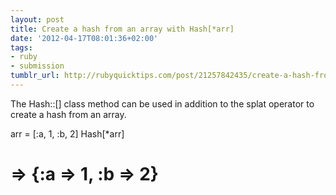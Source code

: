 ```yaml
---
layout: post
title: Create a hash from an array with Hash[*arr]
date: '2012-04-17T08:01:36+02:00'
tags:
- ruby
- submission
tumblr_url: http://rubyquicktips.com/post/21257842435/create-a-hash-from-an-array-with-hasharr
---
```

The Hash::[] class method can be used in addition to the splat operator to create a hash from an array.


  arr = [:a, 1, :b, 2]
Hash[*arr]
# => {:a => 1, :b => 2}
